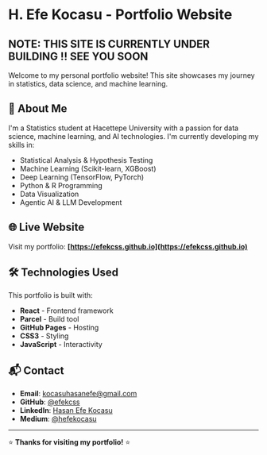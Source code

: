 # H. Efe Kocasu - Portfolio Website
## NOTE: THIS SITE IS CURRENTLY UNDER BUILDING !! SEE YOU SOON
Welcome to my personal portfolio website! This site showcases my journey in statistics, data science, and machine learning.


## 🚀 About Me

I'm a Statistics student at Hacettepe University with a passion for data science, machine learning, and AI technologies. I'm currently developing my skills in:

- Statistical Analysis & Hypothesis Testing
- Machine Learning (Scikit-learn, XGBoost)
- Deep Learning (TensorFlow, PyTorch)
- Python & R Programming
- Data Visualization
- Agentic AI & LLM Development

## 🌐 Live Website

Visit my portfolio: **[https://efekcss.github.io](https://efekcss.github.io)**

## 🛠️ Technologies Used

This portfolio is built with:
- **React** - Frontend framework
- **Parcel** - Build tool
- **GitHub Pages** - Hosting
- **CSS3** - Styling
- **JavaScript** - Interactivity

## 📬 Contact

- **Email**: kocasuhasanefe@gmail.com
- **GitHub**: [@efekcss](https://github.com/efekcss)
- **LinkedIn**: [Hasan Efe Kocasu](https://linkedin.com/in/efekcss)
- **Medium**: [@hefekocasu](https://medium.com/@hefekocasu)
---

⭐ **Thanks for visiting my portfolio!** ⭐
